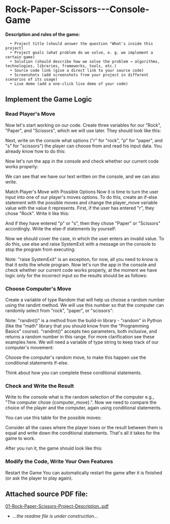 # Rock-Paper-Scissors---Console-Game

**Description and rules of the game:**

      • Project title (should answer the question "What's inside this project) 
      • Project goals (what problem do we solve, e. g. we implement a certain game) 
      • Solution (should describe how we solve the problem → algorithms, technologies, libraries, frameworks, tools, etc.) 
      • Source code link (give a direct link to your source code) 
      • Screenshots (add screenshots from your project in different scenarios of its usage) 
      • Live demo (add a one-click live demo of your code)


## **Implement the Game Logic** 

### Read Player's Move 
Now let's start working on our code. 
Create three variables for our "Rock", "Paper", and "Scissors", which we will use later. They should look like this: 

Next, write on the console what options ("r" for "rock", "p" for "paper", and "s" for "scissors") the player can choose 
from and read his input data. You already know how to do this: 

Now let's run the app in the console and check whether our current code works properly: 

We can see that we have our text written on the console, and we can also write. 

Match Player's Move with Possible Options 
Now it is time to turn the user input into one of our player's moves options. To do this, create an if-else 
statement with the possible moves and change the player_move variable value with the value it represents. 
First, if the user has entered "r", they chose "Rock". Write it like this:

And if they have entered "p" or "s", then they chose "Paper" or "Scissors" accordingly. Write the else-if 
statements by yourself: 

Now we should cover the case, in which the user enters an invalid value. To do this, use else and raise 
SystemExit with a message on the console to stop the program from executing: 

Note: "raise SystemExit" is an exception, for now, all you need to know is that it exits the whole program. 
Now let's run the app in the console and check whether our current code works properly, at the moment we have 
logic only for the incorrect input so the results should be as follows:  

### **Choose Computer's Move**
Create a variable of type Random that will help us choose a random number using the randint method. We will 
use this number so that the computer can randomly select from "rock", "paper", or "scissors": 

Note: "randint()" is a method from the build-in library - "random" in Python (like the "math" library that you 
should know from the "Programming Basics" course). "randint()" accepts two parameters, both inclusive, and 
returns a random number in this range. For more clarification see these examples here. 
We will need a variable of type string to keep track of our computer's movement: 

Choose the computer's random move, to make this happen use the conditional statements if-else.

Think about how you can complete these conditional statements. 


### **Check and Write the Result** 
Write to the console what is the random selection of the computer e.g., "The computer chose 
{computer_move}.". Now we need to compare the choice of the player and the computer, again using 
conditional statements. 

You can use this table for the possible moves:

Consider all the cases where the player loses or the result between them is equal and write down the conditional 
statements. That's all it takes for the game to work.


After you run it, the game should look like this:


### **Modify the Code, Write Your Own Features**

Restart the Game 
You can automatically restart the game after it is finished (or ask the player to play again).


## **Attached source PDF file:**
[01-Rock-Paper-Scissors-Project-Description..pdf](https://github.com/mladiradi/Rock-Paper-Scissors---Console-Game-By-Mladen/files/15485912/01-Rock-Paper-Scissors-Project-Description.pdf)


* *...the readme file is under construction...*
